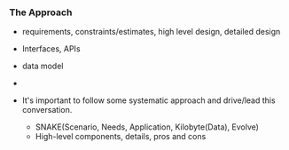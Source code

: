 
### The Approach
- requirements, constraints/estimates, high level design, detailed design

- Interfaces, APIs
- data model
- 

- It's important to follow some systematic approach and drive/lead this conversation.
  - SNAKE(Scenario, Needs, Application, Kilobyte(Data), Evolve)
  - High-level components, details, pros and cons

